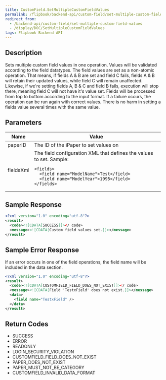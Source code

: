 ```yaml
---
title: CustomField.SetMultipleCustomFieldValues
permalink: /flipbook/backend-api/custom-field/set-multiple-custom-field-values
redirect_from:
  - /backend-api/custom-field/set-multiple-custom-field-values
  - /display/DOC/SetMultipleCustomFieldValues
tags: Flipbook Backend API
---
```


## Description

Sets multiple custom field values in one operation. Values will be validated according to the field datatypes.
The field values are set as a non-atomic operation. That means, if fields A & B are set and field C fails, fields A & B will retain their updated values, while field C will remain unaffected. Likewise, if we're setting fields A, B & C and field B fails, execution will stop there, meaning field C will not have it's value set. Fields will be processed from top to bottom according to the input format.
If a failure occurs, the operation can be run again with correct values. There is no harm in setting a fields value several times with the same value.

## Parameters
<table>
	<thead>
		<tr>
			<th>Name</th>
			<th>Value</th>
		</tr>
	</thead>
	<tbody>
		<tr>
			<td>paperID</td>
			<td>The ID of the iPaper to set values on</td>
		</tr>
		<tr>
			<td>fieldsXml</td>
			<td>
				The field configuration XML that defines the values to set. Sample:
				<pre class="highlight"><code><span class="nt">&lt;fields&gt;</span>
  <span class="nt">&lt;field</span> <span class="na">name=</span><span class="s">"ModelName"</span>&gt;Test<span class="nt">&lt;/field&gt;</span>
  <span class="nt">&lt;field</span> <span class="na">name=</span><span class="s">"ModelYear"</span>&gt;1995<span class="nt">&lt;/field&gt;</span>
<span class="nt">&lt;/fields&gt;</span></code></pre>
			</td>
		</tr>
	</tbody>
</table>

## Sample Response

```xml
<?xml version="1.0" encoding="utf-8"?>
<result>
  <code><![CDATA[SUCCESS]]></ code>
  <message><![CDATA[Custom field values set.]]></message>
</result>
```

## Sample Error Response

If an error occurs in one of the field operations, the field name will be included in the data section.

```xml
<?xml version="1.0" encoding="utf-8"?>
<result>
  <code><![CDATA[CUSTOMFIELD_FIELD_DOES_NOT_EXIST]]></ code>
  <message><![CDATA[Field 'TestxField' does not exist.]]></message>
  <data>
    <field name="TestxField" />
  </data>
</result>
```

## Return Codes

* SUCCESS
* ERROR
* READONLY
* LOGIN_SECURITY_VIOLATION
* CUSTOMFIELD_FIELD_DOES_NOT_EXIST
* PAPER_DOES_NOT_EXIST
* PAPER_MUST_NOT_BE_CATEGORY
* CUSTOMFIELD_INVALID_DATA_FORMAT